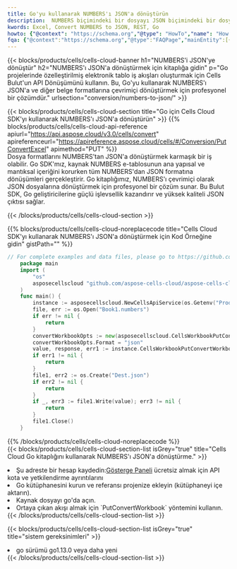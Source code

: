 ```yaml
---
title: Go'yu kullanarak NUMBERS'ı JSON'a dönüştürün
description:  NUMBERS biçimindeki bir dosyayı JSON biçimindeki bir dosyaya dönüştürmek için Go için Aspose.Cells Cloud SDK'yı kullanma.
kwords: Excel, Convert NUMBERS to JSON, REST, Go
howto: {"@context": "https://schema.org","@type": "HowTo","name": "How to convert NUMBERS to JSON using the Cells Cloud Go library.","description": "How to convert NUMBERS to JSON using the Cells Cloud Go library.","image": {"@type": "ImageObject"},"url": "/go/conversion/numbers-to-json/","step": [{ "@type": "HowToStep","name": "How to convert NUMBERS to JSON using the Cells Cloud Go library. step 1", "image": {"@type": "ImageObject",},"url": "/go/conversion/numbers-to-json/","text": "Register an account at <a href='https://dashboard.aspose.cloud/'>Dashboard</a> to get free API quota & authorization details",},{ "@type": "HowToStep","name": "How to convert NUMBERS to JSON using the Cells Cloud Go library. step 1", "image": {"@type": "ImageObject",},"url": "/go/conversion/numbers-to-json/","text": "Install Go library and add the reference (import the library) to your project.",},{ "@type": "HowToStep","name": "How to convert NUMBERS to JSON using the Cells Cloud Go library. step 1", "image": {"@type": "ImageObject",},"url": "/go/conversion/numbers-to-json/","text": "Open the source file in go.",},{ "@type": "HowToStep","name": "How to convert NUMBERS to JSON using the Cells Cloud Go library. step 1", "image": {"@type": "ImageObject",},"url": "/go/conversion/numbers-to-json/","text": "Use the `PutConvertWorkbook` method to retrieve the resulting stream.",}, ],"supply": {"@type": "HowToSupply","name": "document"},"tool": [{"@type": "HowToTool","name": "Goland, Visual Studio Code, Eclipse"},{"@type": "HowToTool","name": "Aspose Cells"}],"totalTime": "PT6M"}
fqa: {"@context":"https://schema.org","@type":"FAQPage","mainEntity":[{"@type":"Question","name":"Why convert file formats in C# using REST API?","acceptedAnswer":{"@type":"Answer","text":"Documents are encoded in many ways, and some files may be incompatible with the software you use. To open and read such files, just convert them to appropriate file formats.<br/><ol><li>Install .NET SDK and add the reference (import the library) to your project.</li><li>Open the source file in C# using REST API.</li><li>Call the PutConvertWorkbookRequest() method, passing an output filename with required extension.</li><li>Get the result of conversion as a separate file.</li></ol>"}},{"@type":"Question","name":"What file formats can I convert with your C# library?","acceptedAnswer":{"@type":"Answer","text":"We support a variety of file formats for conversion using .NET library, including XLSX, Excel, xls , PDF, CSV, HTML, Markdown, XML, PNG, JPG, TIFF, Json, TXT and many more."}},{"@type":"Question","name":"What is the maximum allowed file size for conversion using this .NET library?","acceptedAnswer":{"@type":"Answer","text":"There are no file size limits for format conversions using .NET library."}}]}
---
```

{{< blocks/products/cells/cells-cloud-banner h1="NUMBERS\'i JSON\'ye dönüştür" h2="NUMBERS\'ı JSON\'a dönüştürmek için kitaplığa gidin" p="Go projelerinde özelleştirilmiş elektronik tablo iş akışları oluşturmak için Cells Bulut\'un API Dönüşümünü kullanın. Bu, Go\'yu kullanarak NUMBERS\'ı JSON\'a ve diğer belge formatlarına çevrimiçi dönüştürmek için profesyonel bir çözümdür." urlsection="conversion/numbers-to-json/" >}}

{{< blocks/products/cells/cells-cloud-section title="Go için Cells Cloud SDK\'yı kullanarak NUMBERS\'ı JSON\'a dönüştürün" >}}
{{% blocks/products/cells/cells-cloud-api-reference apiurl="https://api.aspose.cloud/v3.0/cells/convert" apireferenceurl="https://apireference.aspose.cloud/cells/#/Conversion/PutConvertExcel" apimethod="PUT" %}}
<br/>
Dosya formatlarını NUMBERS'tan JSON'a dönüştürmek karmaşık bir iş olabilir. Go SDK'mız, kaynak NUMBERS e-tablosunun ana yapısal ve mantıksal içeriğini korurken tüm NUMBERS'dan JSON formatına dönüşümleri gerçekleştirir. Go kitaplığımız, NUMBERS'ı çevrimiçi olarak JSON dosyalarına dönüştürmek için profesyonel bir çözüm sunar. Bu Bulut SDK, Go geliştiricilerine güçlü işlevsellik kazandırır ve yüksek kaliteli JSON çıktısı sağlar.

{{< /blocks/products/cells/cells-cloud-section >}}

{{% blocks/products/cells/cells-cloud-noreplacecode title="Cells Cloud SDK\'yı kullanarak NUMBERS\'ı JSON\'a dönüştürmek için Kod Örneğine gidin" gistPath="" %}}
 
```go
// For complete examples and data files, please go to https://github.com/aspose-cells-cloud/aspose-cells-cloud-go/
    package main
    import (
	    "os"
	    asposecellscloud "github.com/aspose-cells-cloud/aspose-cells-cloud-go/v22"
    )
    func main() {
	    instance := asposecellscloud.NewCellsApiService(os.Getenv("ProductClientId"), os.Getenv("ProductClientSecret"))
	    file, err := os.Open("Book1.numbers")
	    if err != nil {
		    return
	    }
	    convertWorkbookOpts := new(asposecellscloud.CellsWorkbookPutConvertWorkbookOpts)
	    convertWorkbookOpts.Format = "json"
	    value, response, err1 := instance.CellsWorkbookPutConvertWorkbook(file, convertWorkbookOpts)
	    if err1 != nil {
		    return
	    }
	    file1, err2 := os.Create("Dest.json")
	    if err2 != nil {
		    return
	    }
	    if _, err3 := file1.Write(value); err3 != nil {
		    return
	    }
	    file1.Close()
    }
```
 
{{% /blocks/products/cells/cells-cloud-noreplacecode %}}
<br/>
{{< blocks/products/cells/cells-cloud-section-list isGrey="true" title="Cells Cloud Go kitaplığını kullanarak NUMBERS\'ı JSON\'a dönüştürme." >}}
<li> Şu adreste bir hesap kaydedin:<a href="https://dashboard.aspose.cloud/">Gösterge Paneli</a> ücretsiz almak için API kota ve yetkilendirme ayrıntılarını</li>
<li>Go kütüphanesini kurun ve referansı projenize ekleyin (kütüphaneyi içe aktarın).</li>
<li>Kaynak dosyayı go'da açın.</li>
<li>Ortaya çıkan akışı almak için `PutConvertWorkbook` yöntemini kullanın.</li>
{{< /blocks/products/cells/cells-cloud-section-list >}}

{{< blocks/products/cells/cells-cloud-section-list isGrey="true" title="sistem gereksinimleri" >}}
<li>go sürümü go1.13.0 veya daha yeni</li>
{{< /blocks/products/cells/cells-cloud-section-list >}}
